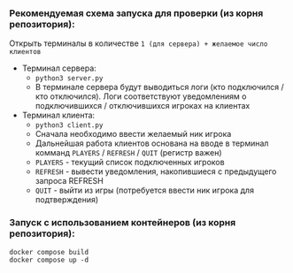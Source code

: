 ### Рекомендуемая схема запуска для проверки (из корня репозитория):

Открыть терминалы в количестве `1 (для сервера) + желаемое число клиентов`

- Терминал сервера:
  - `python3 server.py`
  - В терминале сервера будут выводиться логи (кто подключился / кто отключился). Логи соответствуют уведомлениям о подключившихся / отключившихся игроках на клиентах
- Терминал клиента:
  - `python3 client.py`
  - Сначала необходимо ввести желаемый ник игрока
  - Дальнейшая работа клиентов основана на вводе в терминал комманд `PLAYERS` / `REFRESH` / `QUIT` (регистр важен)
  - `PLAYERS` - текущий список подключенных игроков
  - `REFRESH` - вывести уведомления, накопившиеся с предыдущего запроса REFRESH
  - `QUIT` - выйти из игры (потребуется ввести ник игрока для подтверждения)

### Запуск с использованием контейнеров (из корня репозитория):

```
docker compose build
docker compose up -d
```
